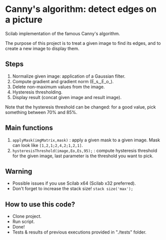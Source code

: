 # Canny's algorithm: detect edges on a picture

Scilab implementation of the famous Canny's algorithm. 

The purpose of this project is to treat a given image to find its edges, and to create a new image to display them.

## Steps

1. Normalize given image: application of a Gaussian filter.
2. Compute gradient and gradient norm (E_s_,E_o_).
3. Delete non-maximum values from the image.
3. Hysteresis thresholding.
4. Display result (concat given image and result image).

Note that the hysteresis threshold can be changed: for a good value, pick something between 70% and 85%.

## Main functions

1. `applyMask(imgMatrix,mask)` : apply a given mask to a given image. Mask can look like `[1,2,1;2,4,2;1,2,1]`.
2. `hysteresisThreshold(image,Eo,Es,95);` : compute hysteresis threshold for the given image, last parameter is the threshold you want to pick.

## Warning

- Possible issues if you use Scilab x64 (Scilab x32 preferred).
- Don't forget to increase the stack size! `stack size('max');`

## How to use this code?

- Clone project.
- Run script.
- Done!
- Tests & results of previous executions provided in "./tests" folder.
